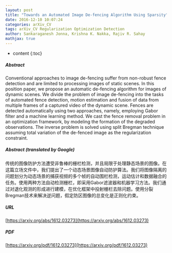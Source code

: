 ```yaml
---
layout: post
title: "Towards an Automated Image De-fencing Algorithm Using Sparsity"
date: 2016-12-10 10:07:24
categories: arXiv_CV
tags: arXiv_CV Regularization Optimization Detection
author: Sankaraganesh Jonna, Krishna K. Nakka, Rajiv R. Sahay
mathjax: true
---
```


* content
{:toc}

##### Abstract
Conventional approaches to image de-fencing suffer from non-robust fence detection and are limited to processing images of static scenes. In this position paper, we propose an automatic de-fencing algorithm for images of dynamic scenes. We divide the problem of image de-fencing into the tasks of automated fence detection, motion estimation and fusion of data from multiple frames of a captured video of the dynamic scene. Fences are detected automatically using two approaches, namely, employing Gabor filter and a machine learning method. We cast the fence removal problem in an optimization framework, by modeling the formation of the degraded observations. The inverse problem is solved using split Bregman technique assuming total variation of the de-fenced image as the regularization constraint.

##### Abstract (translated by Google)
传统的图像防护方法遭受非鲁棒的栅栏检测，并且局限于处理静态场景的图像。在这篇立场文件中，我们提出了一个动态场景图像自动防护算法。我们将图像隔离的问题划分为动态场景的捕获视频的多个帧的自动围栏检测，运动估计和数据融合的任务。使用两种方法自动检测栅栏，即采用Gabor滤波器和机器学习方法。我们通过对退化观测的形成进行建模，在优化框架中投射栅栏去除问题。使用分裂Bregman技术来解决逆问题，假定防区图像​​的总变化是正则化约束。

##### URL
[https://arxiv.org/abs/1612.03273](https://arxiv.org/abs/1612.03273)

##### PDF
[https://arxiv.org/pdf/1612.03273](https://arxiv.org/pdf/1612.03273)

